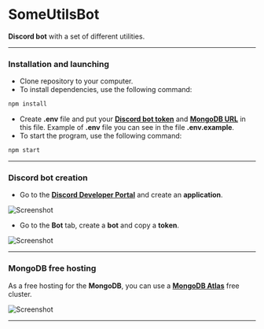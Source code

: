 # SomeUtilsBot
**Discord bot** with a set of different utilities.
___
### Installation and launching
- Clone repository to your computer.
- To install dependencies, use the following command:
```bash
npm install
```
- Create **.env** file and put your [**Discord bot token**](#discord-bot-creation) and [**MongoDB URL**](#mongodb-free-hosting) in this file. Example of **.env** file you can see in the file **.env.example**.
- To start the program, use the following command:
```bash
npm start
```
___
### Discord bot creation
- Go to the [**Discord Developer Portal**](https://discord.com/developers/applications) and create an **application**.

![Screenshot](https://i.imgur.com/wpxEvSK.png)
- Go to the **Bot** tab, create a **bot** and copy a **token**.

![Screenshot](https://i.imgur.com/aIuxuhW.png)
___
### MongoDB free hosting
As a free hosting for the **MongoDB**, you can use a [**MongoDB Atlas**](https://cloud.mongodb.com) free cluster.

![Screenshot](https://i.imgur.com/KmoA8Gc.png)
___